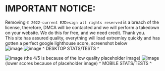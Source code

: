 # IMPORTANT NOTICE: <br>
Removing `© 2022-current EZDesign all rights reserved` is a breach of the license, therefore, DMCA will be contacted and we will perform a takedown on your website. We do this for free, and we need credit. Thank you.
<br>
This site has assured quality, everything will load extremley quickly and has gotten a perfect google lighthouse score, screenshot below
<br>
![image](https://user-images.githubusercontent.com/72263189/195060326-ef23359d-4a5c-493f-876e-853fd40191fe.png)
![image](https://user-images.githubusercontent.com/72263189/195060678-c67e9b77-96dd-4993-991a-64c73e5e63c9.png)
^ DESKTOP STATS/TESTS ^

![image](https://user-images.githubusercontent.com/72263189/195062211-334bd971-3f8e-4e17-ac34-7697e0186957.png) (the 4/5 is because of the low quality placeholder image)
![image](https://user-images.githubusercontent.com/72263189/195062794-f5122130-3b76-4b56-82a6-c725c146f52b.png) (lower scores because of placeholder image)
^ MOBILE STATS/TESTS ^
